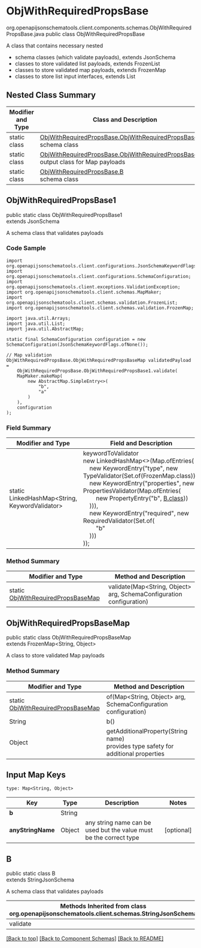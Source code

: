 # ObjWithRequiredPropsBase
org.openapijsonschematools.client.components.schemas.ObjWithRequiredPropsBase.java
public class ObjWithRequiredPropsBase

A class that contains necessary nested
- schema classes (which validate payloads), extends JsonSchema
- classes to store validated list payloads, extends FrozenList
- classes to store validated map payloads, extends FrozenMap
- classes to store list input interfaces, extends List

## Nested Class Summary
| Modifier and Type | Class and Description |
| ----------------- | ---------------------- |
| static class | [ObjWithRequiredPropsBase.ObjWithRequiredPropsBase1](#objwithrequiredpropsbase1)<br> schema class |
| static class | [ObjWithRequiredPropsBase.ObjWithRequiredPropsBaseMap](#objwithrequiredpropsbasemap)<br> output class for Map payloads |
| static class | [ObjWithRequiredPropsBase.B](#b)<br> schema class |

## ObjWithRequiredPropsBase1
public static class ObjWithRequiredPropsBase1<br>
extends JsonSchema

A schema class that validates payloads

### Code Sample
```
import org.openapijsonschematools.client.configurations.JsonSchemaKeywordFlags;
import org.openapijsonschematools.client.configurations.SchemaConfiguration;
import org.openapijsonschematools.client.exceptions.ValidationException;
import org.openapijsonschematools.client.schemas.MapMaker;
import org.openapijsonschematools.client.schemas.validation.FrozenList;
import org.openapijsonschematools.client.schemas.validation.FrozenMap;

import java.util.Arrays;
import java.util.List;
import java.util.AbstractMap;

static final SchemaConfiguration configuration = new SchemaConfiguration(JsonSchemaKeywordFlags.ofNone());

// Map validation
ObjWithRequiredPropsBase.ObjWithRequiredPropsBaseMap validatedPayload =
    ObjWithRequiredPropsBase.ObjWithRequiredPropsBase1.validate(
    MapMaker.makeMap(
        new AbstractMap.SimpleEntry<>(
            "b",
            "a"
        )
    ),
    configuration
);
```

### Field Summary
| Modifier and Type | Field and Description |
| ----------------- | ---------------------- |
| static LinkedHashMap<String, KeywordValidator> |keywordToValidator<br/>new LinkedHashMap<>(Map.ofEntries(<br/>&nbsp;&nbsp;&nbsp;&nbsp;new KeywordEntry("type", new TypeValidator(Set.of(FrozenMap.class))),<br/>&nbsp;&nbsp;&nbsp;&nbsp;new KeywordEntry("properties", new PropertiesValidator(Map.ofEntries(<br>&nbsp;&nbsp;&nbsp;&nbsp;&nbsp;&nbsp;&nbsp;&nbsp;new PropertyEntry("b", [B.class](#b)))<br>&nbsp;&nbsp;&nbsp;&nbsp;))),<br>&nbsp;&nbsp;&nbsp;&nbsp;new KeywordEntry("required", new RequiredValidator(Set.of(<br>&nbsp;&nbsp;&nbsp;&nbsp;&nbsp;&nbsp;&nbsp;&nbsp;"b"<br>&nbsp;&nbsp;&nbsp;&nbsp;)))<br>)); |

### Method Summary
| Modifier and Type | Method and Description |
| ----------------- | ---------------------- |
| static [ObjWithRequiredPropsBaseMap](#objwithrequiredpropsbasemap) | validate(Map<String, Object> arg, SchemaConfiguration configuration) |

## ObjWithRequiredPropsBaseMap
public static class ObjWithRequiredPropsBaseMap<br>
extends FrozenMap<String, Object>

A class to store validated Map payloads

### Method Summary
| Modifier and Type | Method and Description |
| ----------------- | ---------------------- |
| static [ObjWithRequiredPropsBaseMap](#objwithrequiredpropsbasemap) | of(Map<String, Object> arg, SchemaConfiguration configuration) |
| String | b()<br> |
| Object | getAdditionalProperty(String name)<br>provides type safety for additional properties |

## Input Map Keys
```
type: Map<String, Object>
```
| Key | Type |  Description | Notes |
| --- | ---- | ------------ | ----- |
| **b** | String |  | |
| **anyStringName** | Object | any string name can be used but the value must be the correct type | [optional] |

## B
public static class B<br>
extends StringJsonSchema

A schema class that validates payloads

| Methods Inherited from class org.openapijsonschematools.client.schemas.StringJsonSchema |
| ------------------------------------------------------------------ |
| validate                                                           |

[[Back to top]](#top) [[Back to Component Schemas]](../../../README.md#Component-Schemas) [[Back to README]](../../../README.md)
